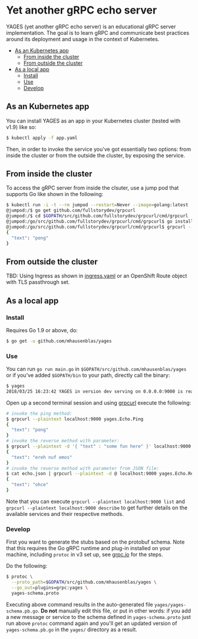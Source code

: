 # Yet another gRPC echo server

YAGES (yet another gRPC echo server) is an educational gRPC server implementation. The goal is to learn gRPC and communicate best practices around its deployment and usage in the context of Kubernetes.

- [As an Kubernetes app](#as-an-kubernetes-app)
  - [From inside the cluster](#from-inside-the-cluster)
  - [From outside the cluster](#from-outside-the-cluster)
- [As a local app](#as-a-local-app)
  - [Install](#install)
  - [Use](#use)
  - [Develop](#develop)

## As an Kubernetes app

You can install YAGES as an app in your Kubernetes cluster (tested with v1.9) like so:

```bash
$ kubectl apply -f app.yaml
```

Then, in order to invoke the service you've got essentially two options: from inside the cluster or from the outside the cluster, by exposing the service.

## From inside the cluster

To access the gRPC server from inside the clsuter, use a jump pod that supports Go like shown in the following:

```bash
$ kubectl run -i -t --rm jumpod --restart=Never --image=golang:latest  -- bash
@jumpod:/$ go get github.com/fullstorydev/grpcurl
@jumpod:/$ cd $GOPATH/src/github.com/fullstorydev/grpcurl/cmd/grpcurl
@jumpod:/go/src/github.com/fullstorydev/grpcurl/cmd/grpcurl$ go install
@jumpod:/go/src/github.com/fullstorydev/grpcurl/cmd/grpcurl$ grpcurl --plaintext yages.grpc-demo:9000 yages.Echo.Ping
{
  "text": "pong"
}
```

## From outside the cluster

TBD: Using Ingress as shown in [ingress.yaml](ingress.yaml) or an OpenShift Route object with TLS passthrough set.

## As a local app

### Install

Requires Go 1.9 or above, do:

```bash
$ go get -u github.com/mhausenblas/yages
```


### Use

You can run `go run main.go` in `$GOPATH/src/github.com/mhausenblas/yages` or if you've added `$GOPATH/bin` to your path, directly call the binary:

```bash
$ yages
2018/03/25 16:23:42 YAGES in version dev serving on 0.0.0.0:9000 is ready for gRPC clients …
```

Open up a second terminal session and using [grpcurl](https://github.com/fullstorydev/grpcurl) execute the following:

```bash
# invoke the ping method:
$ grpcurl --plaintext localhost:9000 yages.Echo.Ping
{
  "text": "pong"
}
# invoke the reverse method with parameter:
$ grpcurl --plaintext -d '{ "text" : "some fun here" }' localhost:9000 yages.Echo.Reverse
{
  "text": "ereh nuf emos"
}
# invoke the reverse method with parameter from JSON file:
$ cat echo.json | grpcurl --plaintext -d @ localhost:9000 yages.Echo.Reverse
{
  "text": "ohce"
}
```

Note that you can execute `grpcurl --plaintext localhost:9000 list` and `grpcurl --plaintext localhost:9000 describe` to get further details on the available services and their respective methods.

### Develop

First you want to generate the stubs based on the protobuf schema. Note that this requires the Go gRPC runtime and plug-in installed on your machine, including `protoc` in v3 set up, see [grpc.io](https://grpc.io/blog/installation) for the steps.

Do the following:

```bash
$ protoc \
  --proto_path=$GOPATH/src/github.com/mhausenblas/yages \
  --go_out=plugins=grpc:yages \
  yages-schema.proto
```

Executing above command results in the auto-generated file `yages/yages-schema.pb.go`. **Do not** manually edit this file, or put in other words: if you add a new message or service to the schema defined in `yages-schema.proto` just run above `protoc` command again and you'll get an updated version of `yages-schema.pb.go` in the `yages/` directory as a result.